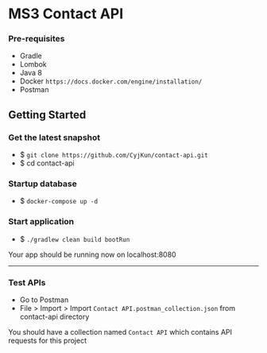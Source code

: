 # MS3 Contact API
### Pre-requisites
- Gradle
- Lombok
- Java 8
- Docker `https://docs.docker.com/engine/installation/`
- Postman
## Getting Started
### Get the latest snapshot
- $ `git clone https://github.com/CyjKun/contact-api.git`
- $ cd contact-api

### Startup database
- $ `docker-compose up -d`

### Start application
- $ `./gradlew clean build bootRun`

Your app should be running now on localhost:8080

---

### Test APIs
- Go to Postman
- File > Import > Import `Contact API.postman_collection.json` from contact-api directory

You should have a collection named `Contact API` which contains API requests for this project
